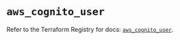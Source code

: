# `aws_cognito_user`

Refer to the Terraform Registry for docs: [`aws_cognito_user`](https://registry.terraform.io/providers/hashicorp/aws/5.62.0/docs/resources/cognito_user).
